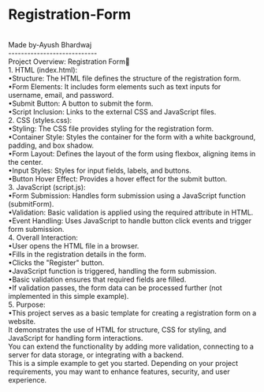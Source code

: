 # Registration-Form
<br>
Made by-Ayush Bhardwaj
<br>
----------------------------
<br>
Project Overview: Registration Form🚀
<br>
1. HTML (index.html):
<br>
•Structure: The HTML file defines the structure of the registration form.
<br>
•Form Elements: It includes form elements such as text inputs for username, email, and password.
<br>
•Submit Button: A button to submit the form.
<br>
•Script Inclusion: Links to the external CSS and JavaScript files.
<br>
2. CSS (styles.css):
<br>
•Styling: The CSS file provides styling for the registration form.
<br>
•Container Style: Styles the container for the form with a white background, padding, and box shadow.
<br>
•Form Layout: Defines the layout of the form using flexbox, aligning items in the center.
<br>
•Input Styles: Styles for input fields, labels, and buttons.
<br>
•Button Hover Effect: Provides a hover effect for the submit button.
<br>
3. JavaScript (script.js):
<br>
•Form Submission: Handles form submission using a JavaScript function (submitForm).
<br>
•Validation: Basic validation is applied using the required attribute in HTML.
<br>
•Event Handling: Uses JavaScript to handle button click events and trigger form submission.
<br>
4. Overall Interaction:
<br>
•User opens the HTML file in a browser.
<br>
•Fills in the registration details in the form.
<br>
•Clicks the "Register" button.
<br>
•JavaScript function is triggered, handling the form submission.
<br>
•Basic validation ensures that required fields are filled.
<br>
•If validation passes, the form data can be processed further (not implemented in this simple example).
<br>
5. Purpose:
<br>
•This project serves as a basic template for creating a registration form on a website.
<br>
It demonstrates the use of HTML for structure, CSS for styling, and JavaScript for handling form interactions.
<br>
You can extend the functionality by adding more validation, connecting to a server for data storage, or integrating with a backend.
<br>
This is a simple example to get you started. Depending on your project requirements, you may want to enhance features, security, and user experience.








